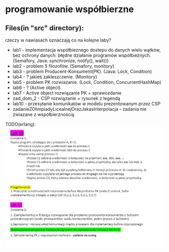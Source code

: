 # programowanie współbierzne  
## Files(in "src" directory):
rzeczy w nawiasach oznaczają co na kolejne laby?
- lab1 - implementacja współbieznego dostepu do danych wielu wątków, bez ochrony danych: błędne działanie programów współbieżnych. (Semafory, Java: synchronize, notify(), wait())
- lab2 - problem 5 filozofów. (Semafory, monitory)
- lab3 - problem Producent-Konsument(PK). (Java: Lock, Condition)
- lab4 - ? jakieś zakleszczenie. (Monitory)
- lab5 - problem PK rozwiazanie. (Lock, Condition, ConcurrentHashMap)
- lab6 - ? (Active object)
- lab7 - Active object rozwiązanie PK + sprawozdanie
- zad_dom_2 - CSP rozwiązanie + rysunek z legendą
- lab10 - przesyłanie komunikatów w modelu prezentowanym przez CSP
- zadanieZOlimpiadyLicealnejOrazJakasInterpolacja - zadania nie zwiazane z współbierznością  

TODO(erlang):
![ScreenShot](ErlangTODO.JPG)
